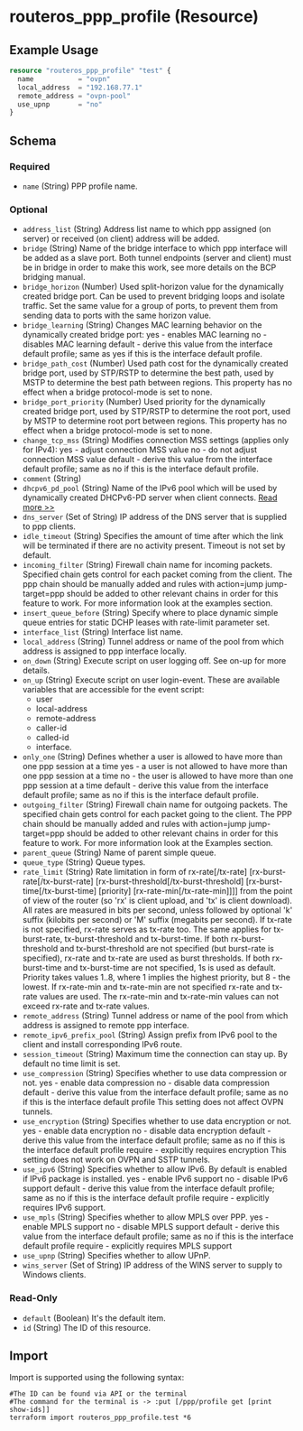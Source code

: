 # routeros_ppp_profile (Resource)


## Example Usage
```terraform
resource "routeros_ppp_profile" "test" {
  name           = "ovpn"
  local_address  = "192.168.77.1"
  remote_address = "ovpn-pool"
  use_upnp       = "no"
}
```

<!-- schema generated by tfplugindocs -->
## Schema

### Required

- `name` (String) PPP profile name.

### Optional

- `address_list` (String) Address list name to which ppp assigned (on server) or received (on client) address will be added.
- `bridge` (String) Name of the bridge interface to which ppp interface will be added as a slave port. Both  tunnel endpoints (server and client) must be in bridge in order to make  this work, see more details on the BCP bridging manual.
- `bridge_horizon` (Number) Used  split-horizon value for the dynamically created bridge port. Can be  used to prevent bridging loops and isolate traffic. Set the same value  for a group of ports, to prevent them from sending data to ports with  the same horizon value.
- `bridge_learning` (String) Changes MAC learning behavior on the dynamically created bridge port: yes - enables MAC learning no - disables MAC learning default - derive this value from the interface default profile; same as yes if this is the interface default profile.
- `bridge_path_cost` (Number) Used  path cost for the dynamically created bridge port, used by STP/RSTP to  determine the best path, used by MSTP to determine the best path between  regions. This property has no effect when a bridge protocol-mode is set to none.
- `bridge_port_priority` (Number) Used  priority for the dynamically created bridge port, used by STP/RSTP to  determine the root port, used by MSTP to determine root port between  regions. This property has no effect when a bridge protocol-mode is set  to none.
- `change_tcp_mss` (String) Modifies connection MSS settings (applies only for IPv4): yes - adjust connection MSS value no - do not adjust connection MSS value default - derive this value from the interface default profile; same as no if this is the interface default profile.
- `comment` (String)
- `dhcpv6_pd_pool` (String) Name of the IPv6 pool which will be used by dynamically created DHCPv6-PD server when client connects. [Read more >>](https://wiki.mikrotik.com/wiki/Manual:IPv6_PD_over_PPP)
- `dns_server` (Set of String) IP address of the DNS server that is supplied to ppp clients.
- `idle_timeout` (String) Specifies  the amount of time after which the link will be terminated if there are  no activity present. Timeout is not set by default.
- `incoming_filter` (String) Firewall  chain name for incoming packets. Specified chain gets control for each  packet coming from the client. The ppp chain should be manually added  and rules with action=jump jump-target=ppp should be added to other  relevant chains in order for this feature to work. For more information  look at the examples section.
- `insert_queue_before` (String) Specify where to place dynamic simple queue entries for static DCHP leases with rate-limit parameter set.
- `interface_list` (String) Interface list name.
- `local_address` (String) Tunnel address or name of the pool from which address is assigned to ppp interface locally.
- `on_down` (String) Execute script on user logging off. See on-up for more details.
- `on_up` (String) Execute script on user login-event. These are available variables that are accessible for the event script:
  * user
  * local-address
  * remote-address
  * caller-id
  * called-id
  * interface.
- `only_one` (String) Defines whether a user is allowed to have more than one ppp session at a time yes - a user is not allowed to have more than one ppp session at a time no - the user is allowed to have more than one ppp session at a time default - derive this value from the interface default profile; same as no if this is the interface default profile.
- `outgoing_filter` (String) Firewall  chain name for outgoing packets. The specified chain gets control for  each packet going to the client. The PPP chain should be manually added  and rules with action=jump jump-target=ppp should be added to other  relevant chains in order for this feature to work. For more information  look at the Examples section.
- `parent_queue` (String) Name of parent simple queue.
- `queue_type` (String) Queue types.
- `rate_limit` (String) Rate limitation in form of rx-rate[/tx-rate]  [rx-burst-rate[/tx-burst-rate] [rx-burst-threshold[/tx-burst-threshold]  [rx-burst-time[/tx-burst-time] [priority] [rx-rate-min[/tx-rate-min]]]] from the point of view of the router (so 'rx' is client upload, and  'tx' is client download). All rates are measured in bits per second,  unless followed by optional 'k' suffix (kilobits per second) or 'M'  suffix (megabits per second). If tx-rate is not specified, rx-rate  serves as tx-rate too. The same applies for tx-burst-rate,  tx-burst-threshold and tx-burst-time. If both rx-burst-threshold and  tx-burst-threshold are not specified (but burst-rate is specified),  rx-rate and tx-rate are used as burst thresholds. If both rx-burst-time  and tx-burst-time are not specified, 1s is used as default. Priority  takes values 1..8, where 1 implies the highest priority, but 8 - the  lowest. If rx-rate-min and tx-rate-min are not specified rx-rate and  tx-rate values are used. The rx-rate-min and tx-rate-min values can not  exceed rx-rate and tx-rate values.
- `remote_address` (String) Tunnel address or name of the pool from which address is assigned to remote ppp interface.
- `remote_ipv6_prefix_pool` (String) Assign prefix from IPv6 pool to the client and install corresponding IPv6 route.
- `session_timeout` (String) Maximum time the connection can stay up. By default no time limit is set.
- `use_compression` (String) Specifies whether to use data compression or not. yes - enable data compression no - disable data compression default - derive this value from the interface default profile; same as no if this is the interface default profile This setting does not affect OVPN tunnels.
- `use_encryption` (String) Specifies whether to use data encryption or not. yes - enable data encryption no - disable data encryption default - derive this value from the interface default profile; same as no if this is the interface default profile require - explicitly requires encryption This setting does not work on OVPN and SSTP tunnels.
- `use_ipv6` (String) Specifies whether to allow IPv6. By default is enabled if IPv6 package is installed. yes - enable IPv6 support no - disable IPv6 support default - derive this value from the interface default profile; same as no if this is the interface default profile require - explicitly requires IPv6 support.
- `use_mpls` (String) Specifies whether to allow MPLS over PPP. yes - enable MPLS support no - disable MPLS support default - derive this value from the interface default profile; same as no if this is the interface default profile require - explicitly requires MPLS support
- `use_upnp` (String) Specifies whether to allow UPnP.
- `wins_server` (Set of String) IP address of the WINS server to supply to Windows clients.

### Read-Only

- `default` (Boolean) It's the default item.
- `id` (String) The ID of this resource.

## Import
Import is supported using the following syntax:
```shell
#The ID can be found via API or the terminal
#The command for the terminal is -> :put [/ppp/profile get [print show-ids]]
terraform import routeros_ppp_profile.test *6
```
